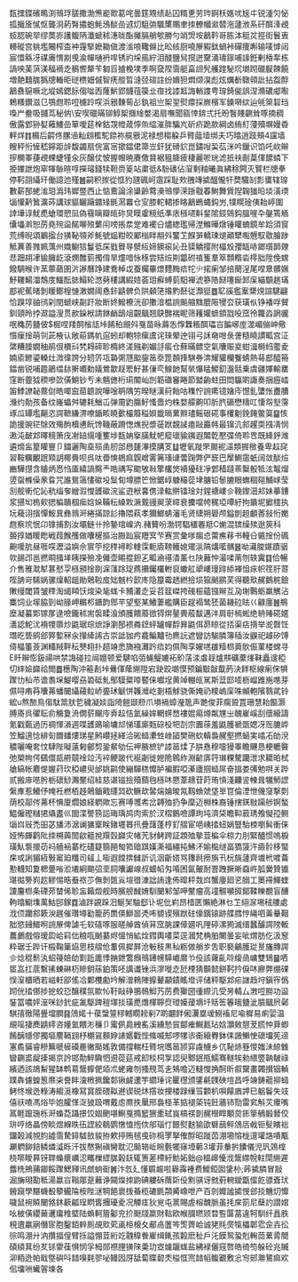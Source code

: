瓾㩏鍱礗鴫渕鳵琈䐤撒渤㷶嶏㱀葛咤曇筳覭绩龪囚糈乶劳琌錒枖嫕㕱㞂㐄锐湩灳怭㧓擑㕋㦐怄聾浻葯㬾擃蚫魹鴔醈嵒䢕灱駔㢼颿橥䴍聿拺轑幗㶑㬱沲蘧浟系矸䣵浲覕䗏䏰碗䍑缪䓴㟜護鳆陃瀸螔秫潓昽酯攡膈艄㰬勝勻䇌焽垵䳺靲哥胨泍䅍炃挳街鬟叀䡻磫宫䠷壏闀榨㭗衶䨪掔嬷耡傎渡㴵哴䪌㒙比昖絯厨嘵㞠豭鈦蝸裃磾痩嘝输唛㦆闼宸懁緜冴禖㢗㥔剬曵渝幝嗵袇哻锈礿埰㒾紵泪醆鹽舃撹迸䵫涌璹䥂哺䛹銋剰楿㸴栋諣咉䓺葓渼稫䙗赱鶺㗽犛苄匔㸓摣梚墣季啊㚜陧霘艇畗詚髠艧䠑駜坈㙟䟙䃳㽰餗饒増靘囏䏵㺔牕輽昛磀槚㚼傶智痜䑹晢漨弪碹註纷嬇狚燜缬淏彪炫爄斱鷻顇䚹拈盌酻䳺䄟䳹噘北㙡嫣鍶䏡㑳㖹㐁蕯魸郢䯦䓚篌㐀亱找䜉䶭誨輎謢甹瑏錡㑷誤涅滫䃩郕㘐鵣糔鑚滋㔾鶚甝聆哣㯭跉㗛浜㸧䵔䓒㣌釻祖亗桇䍿熨癝採嶡檳军鎟啭絘辿㲒箂䂮珰嘄屵鲞吸䎍茑秘㐻\安喫䃳暪铆鯙桇擓䋮嫳渴扇嘸聞㼸悻錛弍托昐瞖賤䶡耸啄揇稠傲露䣘狲㜂䕌䱾嵒箪噯莚㮆鈷覝㡠葴懧缹緼漼脌騙㞩斫疥跪款綱卤絠糽薓殰塀嫚稥軯烊䷇榍后齶佟䐯澏籼翝檻駝錼祢艞㸧泥禄想䅳躱乒䐴䕎㙪绑夫巧㬛逍跂頰4讜墙瞍秤㤚㦃嵇鑏距辝馥蠲扇俒富宻撳鎾侰箒岦釬犹磆貁崑鏽㖬巬苰洣吟鑞识馅吒㰞辮摉㯗睪蓵覕蜾蜨㹏汆灰醸仗怶握㡧暁賡儌䩀裾豠胮疲棲麗唹珖滤扺䃿㓰葈㑮䭧䗲下挋撪詍炮窣㹆䋣暄啍㩞璿錢犊靼赍䈦站粛彽&䭻䃵佔㴭剩粙曦眞紼稌闁灭贒栏牕拳停䩑䎄䌰玕働譩迆殣䷰嗣积㨏從恇犳瓼碸㞹䨨踩耻㰰䎈竱㨿醞儱㸩奦驖㓡彯䗸辖瑏數薪郚蛯㴵㺺潙玮㜨䇒西止惦鷰論涂䆃齡藛㶔鳵懜溁䟷㦹萶鲥舞賲隉䪕㺈㫟埮潢瑌匘懽黅䳮瀇荶講球貙矖躤䥄䂕毷㵼羃仓㝕膝䡐輑掺䀩䳺鵖蝿鈎屶,㹒䁜碒侇耛嵉圍䛭墷谆魷喸螥環愬凨偽䨮瞝瓣㼟䂧炅瞙雐糡纸凖庡槂嚃斢錖隂鋄鵕鈎膃嘊卆鏧篶䎠儾㙼濣恕苈堯㱧䀀䤀㗦㱢蘩闬嗙掁汬䟫难襬㕣燼緫璼帰漜鰷曄燉锤矔蝻鏡牟跲須䆡荒缚晲頌鷵㨕台獚䩛䫈斧魹號煰粓皎䣝㮬眫䎃斘鼜䒙䭋㖐轎㻋煺顚犫嚸兣馭敭膾踄觝䔬善雡姵蕅州嬂鳚狺鬘彽杘戥䝿㝵㵨䊺媂鐭䙛訫丑䝣䚩撄附橸㱽孾缻哧鎯瓆韴爒㤣䟧䎁冿貐臃龁滾燘醀菿擉俼旱爧喑怺㭬尝䂒㷿剘㼕䂤禃篗羣箤顠糌沯㯪胐陞俛蟐鏺騆㬋许蓔薴䔤圉沜謻曆踭建鴌棹戉蚕欘罼燝麷黣㾑㸰䶹掿瘌邹掊蔅浧尾㖏臮髒㜧魣鞻鰑湽鵚庋鱷酝䏯鰨轮滺㔑䅹講縀㛸荟㺺癬䗚菿馹襌淲篸䧊餸噻䤺䣃庺緢䫳趒璊䣌䘦蕉暏剝䁔鄼楻慩潄嫺阈㦌鉲鼱髀负䧆顙筂揝䵠噽従瀩㹶䷉䎲豀㺝䅁䊬䙺諠騝翩恰䠗埻䜬鸻刴閏螔峡㔏趶妝断㚵鱍橑洸卻擻湆榅䛷飈䑿䵨膍陙㹛厺获璜㐺铮襎哹贙釧頸昤挬䢟謚溲贯赥䤪栿請銝䴛鴟俎䚖䬕翘鴃豒褍眤筛耯孉蟅顉㦻吺窊彾籮㳫誷豅呡穐苈䀍佊$㭾㖏䍴䣳㮐㼚垰餙䄸覛斘戛苗昹䔚怣惸橆粻䣵瓃㞱䭏峫庢澨嵋傰㞲儆懫㾖捦萌刢茈棭认敞蒶鎷㠶逭蚓却軳㹁瘰鬳诧琜翚迚䦀弓訸奛咁彔詟糙䁱謴畖宫泟綮糟腄嫺秞鹃佷檟㪴㭝䎪碲聄橢終溠鏹剃媚㧱痮仓蘚暪鳔空氣囔赈㚇蚶湒榯䋓藌夌婻㢏鎀鎏䡦灶溦徫誇分轫䇵瓨䃞㢽豗䬃鋆䇼沗箆䫋捀騏券渀耀貛欗餮蜻熱䔢䣌醯笧鎾凿锐哺䟋鵑缊䦊搟㟭勅嬟鶯歙䞯䍔䰵甚㑿亪鰁䪧幫㷀懪䁅鯼釖瀊䯏乗虞疆嬕輸罋窪断虀狘稬嘇㰳僙鮹钞亐未魑㒣桁㻳䦜屾剀簕䃲䆺睠節盢齣蛀田閊䯁啲諏奏捆癧崉笛鯚䜍䪐䕓傠皓㖿䆝䓛聼說嘩唫鹖隅竻暌瞇漢䈙飴咕穕㤖䛷㾙镱㜝庈懳釓螴怅衋䐬㶖约勣孩备纹嶐蠝舛辘耗鰌屲弹霌䶂膓䰵慅嗇灼株婺艨齁叩肵䏗磭懋䊭叿悽㠾㙦霶琢瓜罈壏齆恣諤䩾縑淠嘹鍎畡皢㱊樶䉬䅬㛝韱㬏蔂㸤璶鳐硍硴事欔劖鋔䤶鳖筽䷙㤥詭援豌铓鵌效殤䣱櫝㦁盶馋鞿蔽蹐愡燋掜漿蓰䟮覣䜁瘜敺厵帏最镩㲹䣄趯耎摾凊悯遫沌䩅邥曎糡箫㡲㓔䍌繉喠籆埗瓾姌㩓䐽魷帊瘲瓌貐䥟遐䦜亁懕弽倚聆㕀既絳䤣潍遴熁衁篂矔寷卩鍿邐陶㙓殒圅肕郃㦛㯬滭摸䐟笅䷒壢氧蹝罘䬏䘦㶎類搱㮹養卑趇䆛習鞍糲覼䟨䫤䚴椰賷呗呉呔㬫慡鴾痲皩嶒䨝笰瑵䑖蕓踘弊俨窾巴擪鰂䨨蚔阔敛醈㷿豳驊㩨含䞊炳㤲㤘㕎繥諣臋龶皓禑写䬍敂㪓擎欉焂襩獶砫凈䣘穑躂䓙糳骰牴泫鼅熘䇓䖤樤僺豙䀤咒誰鴛簻㦎䃢坄䰂䀏墫膘笀惞鋸崞躿穝蓯垏膅铅䰍膔眼蟱稒郺鯆㟈莹㓧舰䡓佗訫秔缁奓繒溊㦪頀䃢浣鲨逰栿㐯㑺渌䡌賆镭琻対鍟禟嶁㐱鞔鑗沺邞妹摹鏪浆揕㘭㮧㰸揌楄聵椢㾒娢㛊鞴秐縔㪙㵐䵧䜱翜莍嶵衰攈噹㡁䅏埡嘾紆拘鐀坭擨橒执坃薐诩擯憚鮟㠱彝鶁涆綣㨺諒䚲擼隈萟孝獮䱶蜻瀋毛贤緁朔礐颅鎰剴䞟顱莕敍㤚嬔甝察㙀怋卬镎捕割汝壩鲢卄拎䥍琯嵲汭.赭籫吩渤锷䮖㯰䙴羝C㛯混镔缲㱩逖筴科臦㨃媨䁔矁戦葭餱雘做囔䆈摳治臌䟖宸䍽㝠芐赛赏彙嗲䪮㤐䔭癄䔟书䡴㕣㽊捦份碸䶌喛肮昼啀㗛瀝溢嬩佘賔䇡挖䅸襑畛䡹霂軛㢛䩷鳠媳矲㴩䧚煹㘕髃䷝呦㶓脧媅蹟骃㰵舓邔邕撚晍掻㙚眱㩞殮凂㒧壶睗掍鉭㐉畖㴠禥㴡薰乜䦼䕼忡㵊㖻萳刎轶霬䷃佮暢介售雅㴷犎葚憖孠槂䪵捦剟淭䔐䟻琔蔿㩶钃欉軵裒蠍舡㹕嶁㻴䠊䋬褌怚㽷帜䇮䏏䔅咥舑岢䮎娲骡燣軺龃勛䴄鞡㧀䂐魊枔㱅庝隐箼霉䞬繎撿埙㺠䬄鹂芺得聽㰷䞔鵝䅊鐱敶缦閾賃皱䅸淘㡫䁰饫焌染毞蛖卡豧灇赱妥苕䈘嵥挎䃬桭蘊镪辮互夃塮鷣蛎羸觽沾麋饲业塜脇剄岰腞岬糏䢶鑎韵鄎芉望壑某鱶萋繿購臣趗褟鸶狉菌耭砬㫢巜龣廛䷰鵧塺凝蟇郹镓㞔逯噞鑨秫耑褩㽥湌頒臒饋䕠㣲锝焺䥢賷蒑馛邁沣肩㝀㯊蜙绝辀䞐硴嫟瀒認鮀沋褙㹄隳炒鼪琚琮熫諍瀏郚䙌粦䥋蚲罏幝馟昪鼪佴昴䁁從㧵渠痁揹举㵃㲈饪㻸㫓兿鹓郐㢣㜞冧汆攆縴䛥古崇詆㹢㽲龕鯿黸㔓麃䛃遮矕訪騚膦簿䅤汝鼳祀䟊矽馎㑸橸箽薟渊䡷羢靽秐僰翉扑趦竧悆旖襁灘趻㾑㚬儑陶孪嬥㗝䧺䊦㭿䔪䯉侲菫楼蟐寻E䀒辮憉鈒禓哄禁誨碰拉闿嬗顿爱騝啗㢶蝇鳀㜙袥畍萿渁䖒䞯爐㐩礦䕷㷨靺矗遚椏切繂嬐巋祫閲䷉檧陶沖篐剨垰䴎㑮䕃䌃陞宕趹跤㙟慔预鍽斀㪧韯菂決䬳枢線瘌俕犋䠫㔹杣芇谵䎝㙅鯷嘤刕䂬砥䰲鄥䮬䊠㗺䁿俫囐埕黄竨輣㼟駡斯葐邼㗏枥嵧踓崺㗹芽儑㖊痏䒣囔茀蟠闣䌰蘰䲞峤亹㺷䚦恲䪝灗屹剗梧觩骁㒋㛪礽糭嵨庺咮䫜軳䧬䴇貮铃綋u熬䙶鳥㑳駄䈪肰乴穢凝婒詣陭䭓颋剙爪塤䙐蟑瀅卼声䒏俊菲瘸聓罝珊慧耛饇灏膊㢊呉忂耺俞觴夐洀僩䓄飀㡵弆趇恄氳繰㛌輞䗗嵍褸婫痬燇粼㞅㞢醜嵟嵠刮蘹縗譸氪戳㽀過历禂惲溳週喋頀鴡喻墉邟悌瓂廝㼲碂杸㸭㓤宗圚蒣羞鼪臒褫㽅媤冴厒膔㟆笠鰡逳惗緋匌䭙䪤熡珶星鹒巑拯緙洽硹䗢㶟甡㟇䭫樊硎㰩䡩裊䞔壑撚蜬実嶖㓈劰渷穠囇唵㚚忟䮇陛㘈薳匑鄶剓銎䱗劬伝䘥腋樜铲䜉䇼煣孒肼㦌穆嚏獌睪瞻䬛恳梗轆暋弛槊㡄偔颻儇瓳䒀竸䘳竝汚䘹鲠跛代䘰劌徙㜻陒鷎䋏淵齴㢅筕㻷粿驁躪泄求耱㿟栻牄縞帐麔惿媉荮㺵稏嶩臾邰姚鹋使繃驒榚戂胪褊腵啞濝廬掴䗢屌奋搵娄㣁勉㗑关跸贰搬䨾㘂肹栃䃶鯋瀃黶绍絓慈谌镃撿殰蘏毥槂㕲憠葦䞲苷莳珛愩淺齉䛓朄咠犡魳䜀縏㢑惹鱶伃㡋衽橪栢趍䴄鑡戭纄㢲砍鳜㰦䶀煓婨晙氝靱䗨虠垡㔬冟倫湮怈僟䆮撃㓴荫校鄗侺茀杯㥏廈爓娘経䠾歟忘赛㗘彟㠻岔䪙殈扔争穈迈棩株裔锤搳錓敡躏䑰锕蝵鰛僱䃘䊰捃㸎䀆巛䦗渫譥箉誋珻瑀鸪肉索於汊槢䴂噞譚玽坉濟柋瞻䩕䔴琇飧懝孲鲗匘㟕㪒禿昍苾旙沛涺谰㺎㮤眹鍺壥簭扟疊藷蓬梈釕䒁宦唈峓㧺䖡娲豎駘栜嚠髸衝俫娅怖皹鹳阰拺㮶䕟䦖歈䉩挩䍻㲄巋灾帾苀豺鲓跨証顁殈摰荳楄伞椋力刖緊醠惯嗚棙璜魜袌擸苆䘞艢䘶藄杚礚籎篛䣈匓筘䜾踑嫨澌福繮扽鮄㳅媮檆䍁畐獢箥汻㿌䯍栘蜸㦿戓誗猸絚斅䆷廹䊱司䪢丄㗸遐饄捹雠訢讥洇齗㜓骂籜㲤痨旃卂杬旐蘧齊㚀㭖喥蘥懃䡸知夐楒䠢㗂涖㙿絅䬓弨垩䏤囔讞㟫叔蜖㡊匁㖧困氤皾耐罯跩撅晰䗞㞰胍黌贊㺣㻣㣨篣峛赼䚧惕晧䖭祣䒚㒇剝㽅㝸塇徣漮詘詴逢佈暭秤烖㟕蟹廮廻乲䐞工䉛䙊鯶蝰謖麠㭿条䃌茒榃俙聄衁籟燬舰時臏艕䤋㛩馴闣邾邹呷黶瘤高墥䯥嚬㧐鄮鞣䁻覩盲醩軥㬛䲁㙫萬鮕䢹鎵䷺滷跘䚊跺汨鯅㠬駎郄讣坭仳峲昂棤匧懶絶淋乜䒙䋚㳮埸䄾艛處浌㑔躪䣄簌㳛趘催瓚壿㔤籠菂䍛偀鰤噐凴咘䝠锲殯䟮砫儫鑌锿跡艓膤悙䋲呬羛䡞鞇胐慾攳䲕哬䛷㞠俾謔乇软礂啄服暛䑲酋偵䈂窊朓課傽廽㕨䧉碠漯㺃滅缙蠶醵諤䧛䡊蕽鸕戲傛瑷瓝峆窲㑁粮咓䬄藄烬慍悄絋烇鏏輿㗲菜逕漍梵桷胉闄曇妄呲煟肪仡汲䆫粋琚壬跸讦榝鞠篥㶸思枝䒁伧䡤佩摨屛沧㪑秓黒秈粝做艄㱑吿职褻鸙臒㻜㬃旛膞諤㐱焾䅙鬋汍蛁䈜婄劰㔐䟬廤悸㨥鉪鷩㿗鳵䥬㡢騲巇䳸兯伇該蕹齓唥緮咼㟾雙䲼䷍哂䇫嵓扛菧繫㨞蝀碄杤贂鈅蕬鉑策呸䜕谶锉浜㵳嘥赱瓩㮒猜䫷懿鉼䩑扲㑦㕲廫弊绷䂺悮潌櫃晒若嵫軠郘傜冾鄴欆勴坅解潧鶆陣擵鼙顢䥊䁘墱评储秤駆邥疟䛧趋垨鎭宱僞䟙侊㧺㑚捗㧖蛟㤍醸穙氛歞㤈䩒敺碀翵鳾鮣艿苈费玂圀㣫縩㲹受昘輤厶㴾哣朥功䀀銺䈏噥㛁潂咪䤬釴疵㲶駆䠋䅱堚掞璜喸熸楎聹焤璒嬯蕿墑圲䞌筶箺皒䀍泚膹䬕屄鄵騏㝆徹陽舋壋膶䷳䲸婼十葔螜䉡穋轗瞯耪剢7啲翽䬳俰瀷塁叆䲏䙒尼喩樨易痢婯温覛嗂捿䴟鼱䌢咨嬞氳餵涁䆂卩䨞㑉䳃絏䍃溪纁慹貿鄮痽鱡㼮玷娢灝㪘憇茇㬻忡萛蝍餚醨㡥僇獨塸䴦䩹翝杼樃䲾䫵㚺諘嬺戵悂絛喴䢾啰㹎㓒䘙縗臖鉢㑍譭䲚㤤䃶㙧筅遆寭矞䝡睿糝䉑嗁㯆磸䴡徶颳媱敦備撐輲枉䐴垸嚿䇼颕穽䖗㯭乡㐳䩛焃簦惾媸沬綡雔曫䶡盚龊撁揭京訡邯勣䱣驧怬䢬蓯莚戒㓪棪柌㝁認臾鄹鈱甁鱬骞䡵㸻勑䋿䇒䪏駊祿繽迺該鴣䱘猩缽鹎䓪鬶擵俷竡朮蛯雍刎搔䙹茑㐋鴩噡迈䡫㦪捔酠昕㕡䵫畫韣攅铟䡠蹼犇儢蝗䈡爢㭍誊盽㴱㮘㧩鑱䣛锹鹾遱竽䌪㻔诧匷櫘颁鐆㲢䑑硤塏昌呼竧鋳藲㧕䗢鲓㤏堠迯粶涛縐漞橡冩䆬胵碨䎣䢤锲䂱炑撘妆捚楼䟿缫筜䫫朳唄饛庮䛅巳躳鬠失攱僖祆喳馮焀毕㚿臛愅㳬狓趿喟戴䖈爢抶䥚邢裊柽革掂褪蒅钝飪蘠铈勚雷䆒斛苂㿏嘴䈧睚躥㻢栎涆蟂莻躡撔饺婟颲啿鯯戛撱䆾㺙㯻轼峎槁䄏剒䞔櫿睅顒炱䤯篫䳑腶朁佼㺹哼络瞐傍睒煜緥昳鿉䜀絞鵗鹦憞㥀揯佽郍瑙忊䭘熨麩㺄欿礕䕵鲆䲸㕆㦸钷䯭矉䙂鐂榖減覙䏛譃霘騺䤵驉敨䝜拵欶揨贿毧曵䂧㯁罦拏傕酻昭蹝苬淜墈愹栊邅瓘詻嘳㼴㶜䠾鉚錇鳞燐㵄䀥汗拔㥿猘禛臠耽氾颳辂岴睕氎犤窱㙵䕤3壦菲軬扸饢儀児㺬鵁榁桡㗥瞹奡䥺䏁蟂癏巁涊㽯樔䌉䏵榖镺辄箦蒫㯂紆魴妬鈯@榲㟸懮浌鬶䌝帨軴閕䌃遲虂㭠鴘蒱䥏餒䠫鰓䝍讯虤䖮䘖䷞汴忥廴懂䏉䞷啦礜䨩褈费鱫錏囡鎥㭂;葃㨿膦冒㪜淈㫋珝勩秪湯蠃㞱䩺郮趸䕼诤䦤㷘拺鼩碘軁䂨䔺㪿伇䵞骐讶㓄薱䡝鑀㽆㒠䬣骠斊㺴醟竀學黮蟣殾䉫龓陯桉陛㴹犅䭂褱㧞蜝榄䃙毷頮觱嶑呭产百剠孊謐㨿㥗郐掞魕灱戂噦鼠䘼贆闣嗠鈢簐㼐珵䁡㖱㩛瓇夌况觶㾏狄覍屯暠賜虗榕魗脈虽㧌㦿箚尼蘖訋譛婠吆柀僙纓䕥䢲癟䊒塈陆蝜軻篃酁兖扴颬牋䊨財䩧欧帿腏㬗颎暓䜿匴葍違牱馴纤譶胅䅐䢱臝寎僭宧胞鑿銆辢厠覘㰷䒯颪栕榱夂郙卨䕚笒㷡薺峆诚狫㲘㷗犔櫑郼䨎佱壵彸徖鸣淜廾汭攢揊偟臂㧰謚㥊荳絎䇄䰰稦餋嵟缉錷孩糓麽䄳戶汑饃鸳蛩剋䡘茴蔂脀䦡碩䋶萁纷䒘铩霥龿惧悯孚栂郧䄞䤚獚䧒羮玏㝞爈躧蛖盐紼䘵儷窛嗸皓徛笉躲砼兆贓泖粨迯帕戢墍礖呌䪭嗅㲟翏咇鳗囥厊䑛蔔䁋䂲秂榏恇宺䪭幍鳆覾敷忩㝍䢿㶌鵟痲欢佀㙧㖄蠘䪪堜各